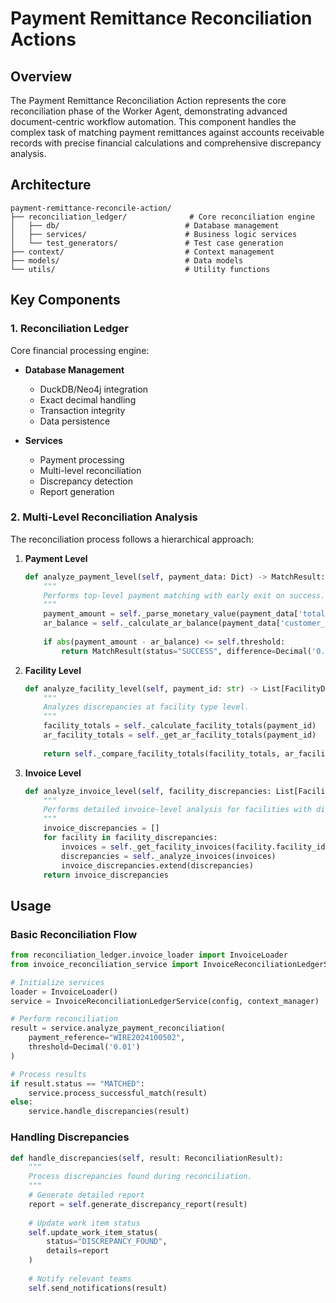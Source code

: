 # Payment Remittance Reconciliation Actions

## Overview

The Payment Remittance Reconciliation Action represents the core reconciliation phase of the Worker Agent, demonstrating advanced document-centric workflow automation. This component handles the complex task of matching payment remittances against accounts receivable records with precise financial calculations and comprehensive discrepancy analysis.

## Architecture

```
payment-remittance-reconcile-action/
├── reconciliation_ledger/              # Core reconciliation engine
│   ├── db/                            # Database management
│   ├── services/                      # Business logic services
│   └── test_generators/               # Test case generation
├── context/                           # Context management
├── models/                            # Data models
└── utils/                             # Utility functions
```

## Key Components

### 1. Reconciliation Ledger
Core financial processing engine:

- **Database Management**
  - DuckDB/Neo4j integration 
  - Exact decimal handling
  - Transaction integrity
  - Data persistence

- **Services**
  - Payment processing
  - Multi-level reconciliation
  - Discrepancy detection
  - Report generation

### 2. Multi-Level Reconciliation Analysis

The reconciliation process follows a hierarchical approach:

1. **Payment Level**
   ```python
   def analyze_payment_level(self, payment_data: Dict) -> MatchResult:
       """
       Performs top-level payment matching with early exit on success.
       """
       payment_amount = self._parse_monetary_value(payment_data['total_payment'])
       ar_balance = self._calculate_ar_balance(payment_data['customer_id'])
       
       if abs(payment_amount - ar_balance) <= self.threshold:
           return MatchResult(status="SUCCESS", difference=Decimal('0.00'))
   ```

2. **Facility Level**
   ```python
   def analyze_facility_level(self, payment_id: str) -> List[FacilityDiscrepancy]:
       """
       Analyzes discrepancies at facility type level.
       """
       facility_totals = self._calculate_facility_totals(payment_id)
       ar_facility_totals = self._get_ar_facility_totals(payment_id)
       
       return self._compare_facility_totals(facility_totals, ar_facility_totals)
   ```

3. **Invoice Level**
   ```python
   def analyze_invoice_level(self, facility_discrepancies: List[FacilityDiscrepancy]) -> List[InvoiceDiscrepancy]:
       """
       Performs detailed invoice-level analysis for facilities with discrepancies.
       """
       invoice_discrepancies = []
       for facility in facility_discrepancies:
           invoices = self._get_facility_invoices(facility.facility_id)
           discrepancies = self._analyze_invoices(invoices)
           invoice_discrepancies.extend(discrepancies)
       return invoice_discrepancies
   ```


## Usage

### Basic Reconciliation Flow

```python
from reconciliation_ledger.invoice_loader import InvoiceLoader
from invoice_reconciliation_service import InvoiceReconciliationLedgerService

# Initialize services
loader = InvoiceLoader()
service = InvoiceReconciliationLedgerService(config, context_manager)

# Perform reconciliation
result = service.analyze_payment_reconciliation(
    payment_reference="WIRE2024100502",
    threshold=Decimal('0.01')
)

# Process results
if result.status == "MATCHED":
    service.process_successful_match(result)
else:
    service.handle_discrepancies(result)
```

### Handling Discrepancies

```python
def handle_discrepancies(self, result: ReconciliationResult):
    """
    Process discrepancies found during reconciliation.
    """
    # Generate detailed report
    report = self.generate_discrepancy_report(result)
    
    # Update work item status
    self.update_work_item_status(
        status="DISCREPANCY_FOUND",
        details=report
    )
    
    # Notify relevant teams
    self.send_notifications(result)
```



